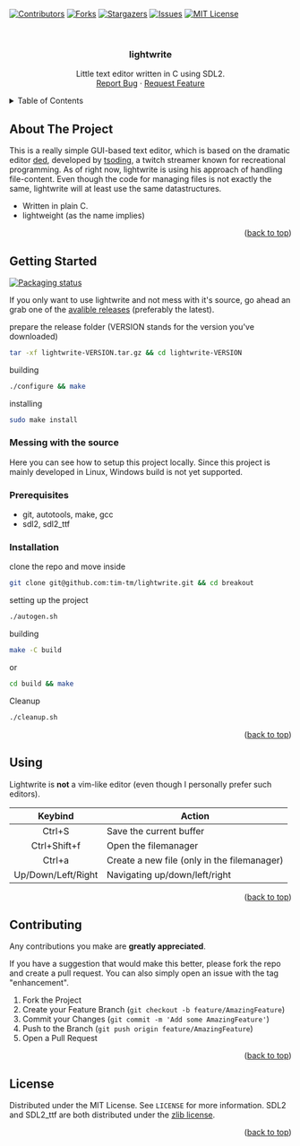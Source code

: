 <a name="readme-top"></a>

[![Contributors][contributors-shield]][contributors-url]
[![Forks][forks-shield]][forks-url]
[![Stargazers][stars-shield]][stars-url]
[![Issues][issues-shield]][issues-url]
[![MIT License][license-shield]][license-url]

<!-- PROJECT LOGO -->
<br />
<div align="center">
  <h3 align="center">lightwrite</h3>

  <p align="center">
    Little text editor written in C using SDL2.
    <br />
    <a href="https://github.com/tim-tm/lightwrite/issues">Report Bug</a>
    ·
    <a href="https://github.com/tim-tm/lightwrite/issues">Request Feature</a>
  </p>
</div>

<!-- TABLE OF CONTENTS -->
<details>
  <summary>Table of Contents</summary>
  <ol>
    <li>
      <a href="#about-the-project">About The Project</a>
    </li>
    <li>
      <a href="#getting-started">Getting Started</a>
      <ul>
        <li><a href="#prerequisites">Prerequisites</a></li>
        <li><a href="#installation">Installation</a></li>
      </ul>
    </li>
    <li><a href="#using">Using</a></li>
    <li><a href="#contributing">Contributing</a></li>
    <li><a href="#license">License</a></li>
  </ol>
</details>

<!-- ABOUT THE PROJECT -->
## About The Project

This is a really simple GUI-based text editor, which is based on the dramatic editor [ded](https://github.com/tsoding/ded), developed by [tsoding](https://github.com/tsoding), a twitch streamer known for recreational programming. As of right now, lightwrite is using his approach of handling file-content. Even though the code for managing files is not exactly the same, lightwrite will at least use the same datastructures.

* Written in plain C.
* lightweight (as the name implies)

<p align="right">(<a href="#readme-top">back to top</a>)</p>


<!-- GETTING STARTED -->
## Getting Started

[![Packaging status](https://repology.org/badge/vertical-allrepos/lightwrite.svg)](https://repology.org/project/lightwrite/versions)

If you only want to use lightwrite and not mess with it's source, go ahead an grab one of the [avalible releases](https://github.com/tim-tm/lightwrite/releases/latest) (preferably the latest).

prepare the release folder (VERSION stands for the version you've downloaded)
```sh
tar -xf lightwrite-VERSION.tar.gz && cd lightwrite-VERSION
```

building
```sh
./configure && make
```

installing
```sh
sudo make install
```

### Messing with the source

Here you can see how to setup this project locally.
Since this project is mainly developed in Linux, Windows build is not yet supported.

### Prerequisites

* git, autotools, make, gcc
* sdl2, sdl2_ttf

### Installation

clone the repo and move inside
```sh
git clone git@github.com:tim-tm/lightwrite.git && cd breakout
```

setting up the project
```sh
./autogen.sh
```

building
```sh
make -C build
```
or
```sh
cd build && make
```

Cleanup
```sh
./cleanup.sh
```

<p align="right">(<a href="#readme-top">back to top</a>)</p>

## Using

Lightwrite is **not** a vim-like editor (even though I personally prefer such editors).

|     **Keybind**    | **Action**                                  |
|:------------------:|---------------------------------------------|
| Ctrl+S             | Save the current buffer                     |
| Ctrl+Shift+f       | Open the filemanager                        |
| Ctrl+a             | Create a new file (only in the filemanager) |
| Up/Down/Left/Right | Navigating up/down/left/right               |

<p align="right">(<a href="#readme-top">back to top</a>)</p>

<!-- CONTRIBUTING -->
## Contributing

Any contributions you make are **greatly appreciated**.

If you have a suggestion that would make this better, please fork the repo and create a pull request. You can also simply open an issue with the tag "enhancement".

1. Fork the Project
2. Create your Feature Branch (`git checkout -b feature/AmazingFeature`)
3. Commit your Changes (`git commit -m 'Add some AmazingFeature'`)
4. Push to the Branch (`git push origin feature/AmazingFeature`)
5. Open a Pull Request

<p align="right">(<a href="#readme-top">back to top</a>)</p>

<!-- LICENSE -->
## License

Distributed under the MIT License. See `LICENSE` for more information.
SDL2 and SDL2_ttf are both distributed under the [zlib license](https://www.zlib.net/zlib_license.html).

<p align="right">(<a href="#readme-top">back to top</a>)</p>

<!-- MARKDOWN LINKS & IMAGES -->
<!-- https://www.markdownguide.org/basic-syntax/#reference-style-links -->
[contributors-shield]: https://img.shields.io/github/contributors/tim-tm/lightwrite.svg?style=for-the-badge
[contributors-url]: https://github.com/tim-tm/lightwrite/graphs/contributors
[forks-shield]: https://img.shields.io/github/forks/tim-tm/lightwrite.svg?style=for-the-badge
[forks-url]: https://github.com/tim-tm/lightwrite/network/members
[stars-shield]: https://img.shields.io/github/stars/tim-tm/lightwrite.svg?style=for-the-badge
[stars-url]: https://github.com/tim-tm/lightwrite/stargazers
[issues-shield]: https://img.shields.io/github/issues/tim-tm/lightwrite.svg?style=for-the-badge
[issues-url]: https://github.com/tim-tm/lightwrite/issues
[license-shield]: https://img.shields.io/github/license/tim-tm/lightwrite.svg?style=for-the-badge
[license-url]: https://github.com/tim-tm/lightwrite/blob/main/LICENSE
[SDL]: https://img.shields.io/badge/SDL-35495E?style=for-the-badge&logo=&logoColor=4FC08D
[SDL-url]: https://www.libsdl.org/
[SDL_ttf]: https://img.shields.io/badge/SDL_ttf-35495E?style=for-the-badge&logo=&logoColor=4FC08D
[SDL_ttf-url]: https://wiki.libsdl.org/SDL2_ttf/FrontPage
